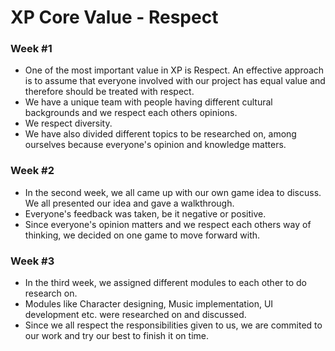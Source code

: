 # XP Core Value - Respect

### Week #1
* One of the most important value in XP is Respect. An effective approach is to assume that everyone involved with our project has equal value and therefore should be treated with respect.
* We have a unique team with people having different cultural backgrounds and we respect each others opinions.
* We respect diversity.
* We have also divided different topics to be researched on, among ourselves because everyone's opinion and knowledge matters.

### Week #2
* In the second week, we all came up with our own game idea to discuss. We all presented our idea and gave a walkthrough.
* Everyone's feedback was taken, be it negative or positive.
* Since everyone's opinion matters and we respect each others way of thinking, we decided on one game to move forward with.

### Week #3
* In the third week, we assigned different modules to each other to do research on.
* Modules like Character designing, Music implementation, UI development etc. were researched on and discussed.
* Since we all respect the responsibilities given to us, we are commited to our work and try our best to finish it on time. 

